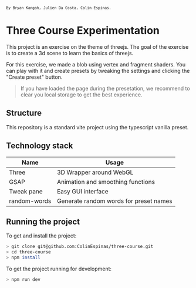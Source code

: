 <sup>`By Bryan Kangah, Julien Da Costa, Colin Espinas.`</sup>

# Three Course Experimentation

This project is an exercise on the theme of threejs.
The goal of the exercise is to create a 3d scene to learn the basics of threejs.

For this exercise, we made a blob using vertex and fragment shaders.
You can play with it and create presets by tweaking the settings and clicking the "Create preset" button.

> If you have loaded the page during the presetation, we recommend to clear you local storage to get the best experience.

## Structure

This repository is a standard vite project using the typescript vanilla preset.

## Technology stack

| Name          | Usage                                         |
| ------------- | --------------------------------------------- |
| Three         | 3D Wrapper around WebGL                       |
| GSAP          | Animation and smoothing functions             |
| Tweak pane    | Easy GUI interface                            |
| random-words  | Generate random words for preset names        |

## Running the project

To get and install the project:

```sh
> git clone git@github.com:ColinEspinas/three-course.git
> cd three-course
> npm install
```

To get the project running for development:

```sh
> npm run dev
```